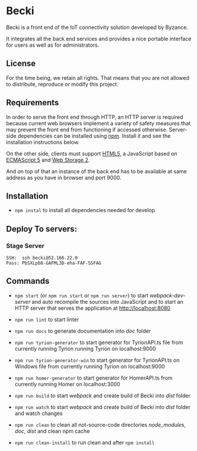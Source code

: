 # Becki

Becki is a front end of the IoT connectivity solution developed by Byzance.

It integrates all the back end services and provides a nice portable interface
for users as well as for administrators.

## License

For the time being, we retain all rights. That means that you are not allowed to
distribute, reproduce or modify this project.

## Requirements

In order to serve the front end through HTTP, an HTTP server is required because
current web browsers implement a variety of safety measures that may prevent the
front end from functioning if accessed otherwise. Server-side dependencies can
be installed using [npm][]. Install it and see the installation instructions
below.

On the other side, clients must support [HTML5][], a JavaScript based on
[ECMAScript 5][] and [Web Storage 2][].

And on top of that an instance of the back end has to be
available at same address as you have in browser and port 9000.

## Installation

* `npm instal` to install all dependencies needed for develop

## Deploy To servers:

### Stage Server
    
    SSH:  ssh becki@52.166.22.0
    Pass: PbSXLpb8-GAFML3D-eha-FAF-SSFAG


## Commands

* `npm start` (or `npm run start` or `npm run server`) to start *webpack-dev-server*
  and auto recompile the sources into JavaScript and to start an HTTP server
  that serves the application at <http://localhost:8080>

* `npm run lint` to start linter

* `npm run docs` to generate documentation into *doc* folder

* `npm run tyrion-generator` to start generator for TyrionAPI.ts file from currently running Tyrion running Tyrion on localhost:9000
* `npm run tyrion-generator-win` to start generator for TyrionAPI.ts on Windows file from currently running Tyrion on localhost:9000

* `npm run homer-generator` to start generator for HomerAPI.ts from currently running Homer on localhost:3000


* `npm run build` to start *webpack* and create build of Becki into *dist* folder

* `npm run watch` to start *webpack* and create build of Becki into *dist* folder and watch changes

* `npm run clean` to clean all not-source-code directories *node_modules*, *doc*, *dist* and clean npm cache

* `npm run clean-install` to run clean and after `npm install`



[ecmascript 5]: http://www.ecma-international.org/publications/files/ECMA-ST-ARCH/ECMA-262%205th%20edition%20December%202009.pdf
[html5]: http://www.w3.org/TR/2014/REC-html5-20141028/
[npm]: http://www.npmjs.com/
[web storage 2]: http://www.w3.org/TR/2015/PR-webstorage-20151126/

